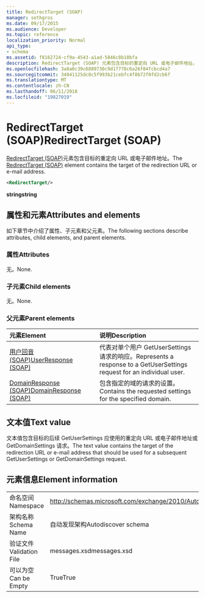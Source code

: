 ```yaml
---
title: RedirectTarget (SOAP)
manager: sethgros
ms.date: 09/17/2015
ms.audience: Developer
ms.topic: reference
localization_priority: Normal
api_type:
- schema
ms.assetid: f8162724-cf9a-4543-a1ad-5846c8b10bfa
description: RedirectTarget (SOAP) 元素包含目标的重定向 URL 或电子邮件地址。
ms.openlocfilehash: 3a8a0c39c6889730c9d17778c6a26f84fcbcd4a7
ms.sourcegitcommit: 34041125dc8c5f993b21cebfc4f8b72f0fd2cb6f
ms.translationtype: MT
ms.contentlocale: zh-CN
ms.lasthandoff: 06/11/2018
ms.locfileid: "19827019"
---
```

# <a name="redirecttarget-soap"></a><span data-ttu-id="09481-103">RedirectTarget (SOAP)</span><span class="sxs-lookup"><span data-stu-id="09481-103">RedirectTarget (SOAP)</span></span>

<span data-ttu-id="09481-104">[RedirectTarget (SOAP)](redirecttarget-soap.md)元素包含目标的重定向 URL 或电子邮件地址。</span><span class="sxs-lookup"><span data-stu-id="09481-104">The [RedirectTarget (SOAP)](redirecttarget-soap.md) element contains the target of the redirection URL or e-mail address.</span></span> 
  
```XML
<RedirectTarget/>
```

 <span data-ttu-id="09481-105">**string**</span><span class="sxs-lookup"><span data-stu-id="09481-105">**string**</span></span>
## <a name="attributes-and-elements"></a><span data-ttu-id="09481-106">属性和元素</span><span class="sxs-lookup"><span data-stu-id="09481-106">Attributes and elements</span></span>

<span data-ttu-id="09481-107">如下章节中介绍了属性、子元素和父元素。</span><span class="sxs-lookup"><span data-stu-id="09481-107">The following sections describe attributes, child elements, and parent elements.</span></span>
  
### <a name="attributes"></a><span data-ttu-id="09481-108">属性</span><span class="sxs-lookup"><span data-stu-id="09481-108">Attributes</span></span>

<span data-ttu-id="09481-109">无。</span><span class="sxs-lookup"><span data-stu-id="09481-109">None.</span></span>
  
### <a name="child-elements"></a><span data-ttu-id="09481-110">子元素</span><span class="sxs-lookup"><span data-stu-id="09481-110">Child elements</span></span>

<span data-ttu-id="09481-111">无。</span><span class="sxs-lookup"><span data-stu-id="09481-111">None.</span></span>
  
### <a name="parent-elements"></a><span data-ttu-id="09481-112">父元素</span><span class="sxs-lookup"><span data-stu-id="09481-112">Parent elements</span></span>

|<span data-ttu-id="09481-113">**元素**</span><span class="sxs-lookup"><span data-stu-id="09481-113">**Element**</span></span>|<span data-ttu-id="09481-114">**说明**</span><span class="sxs-lookup"><span data-stu-id="09481-114">**Description**</span></span>|
|:-----|:-----|
|[<span data-ttu-id="09481-115">用户回音 (SOAP)</span><span class="sxs-lookup"><span data-stu-id="09481-115">UserResponse (SOAP)</span></span>](userresponse-soap.md) <br/> |<span data-ttu-id="09481-116">代表对单个用户 GetUserSettings 请求的响应。</span><span class="sxs-lookup"><span data-stu-id="09481-116">Represents a response to a GetUserSettings request for an individual user.</span></span>  <br/> |
|[<span data-ttu-id="09481-117">DomainResponse (SOAP)</span><span class="sxs-lookup"><span data-stu-id="09481-117">DomainResponse (SOAP)</span></span>](domainresponse-soap.md) <br/> |<span data-ttu-id="09481-118">包含指定的域的请求的设置。</span><span class="sxs-lookup"><span data-stu-id="09481-118">Contains the requested settings for the specified domain.</span></span>  <br/> |
   
## <a name="text-value"></a><span data-ttu-id="09481-119">文本值</span><span class="sxs-lookup"><span data-stu-id="09481-119">Text value</span></span>

<span data-ttu-id="09481-120">文本值包含目标的后续 GetUserSettings 应使用的重定向 URL 或电子邮件地址或 GetDomainSettings 请求。</span><span class="sxs-lookup"><span data-stu-id="09481-120">The text value contains the target of the redirection URL or e-mail address that should be used for a subsequent GetUserSettings or GetDomainSettings request.</span></span>
  
## <a name="element-information"></a><span data-ttu-id="09481-121">元素信息</span><span class="sxs-lookup"><span data-stu-id="09481-121">Element information</span></span>

|||
|:-----|:-----|
|<span data-ttu-id="09481-122">命名空间</span><span class="sxs-lookup"><span data-stu-id="09481-122">Namespace</span></span>  <br/> |http://schemas.microsoft.com/exchange/2010/Autodiscover  <br/> |
|<span data-ttu-id="09481-123">架构名称</span><span class="sxs-lookup"><span data-stu-id="09481-123">Schema Name</span></span>  <br/> |<span data-ttu-id="09481-124">自动发现架构</span><span class="sxs-lookup"><span data-stu-id="09481-124">Autodiscover schema</span></span>  <br/> |
|<span data-ttu-id="09481-125">验证文件</span><span class="sxs-lookup"><span data-stu-id="09481-125">Validation File</span></span>  <br/> |<span data-ttu-id="09481-126">messages.xsd</span><span class="sxs-lookup"><span data-stu-id="09481-126">messages.xsd</span></span>  <br/> |
|<span data-ttu-id="09481-127">可以为空</span><span class="sxs-lookup"><span data-stu-id="09481-127">Can be Empty</span></span>  <br/> |<span data-ttu-id="09481-128">True</span><span class="sxs-lookup"><span data-stu-id="09481-128">True</span></span>  <br/> |
   

